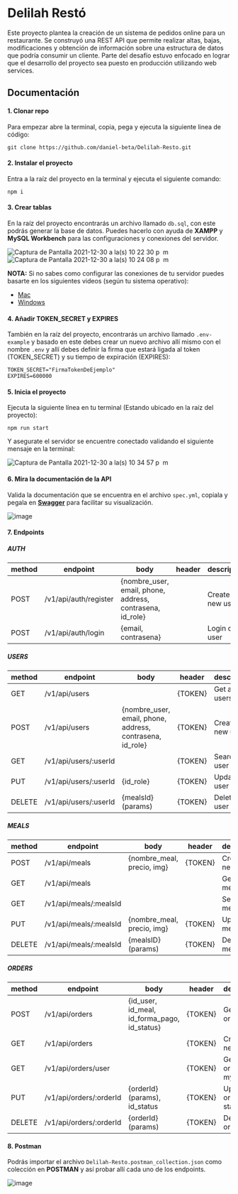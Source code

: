 # Delilah Restó

Este proyecto plantea la creación de un sistema de pedidos online para un restaurante. Se construyó una REST API que permite realizar altas, bajas, modificaciones y obtención de información sobre una estructura de datos que podría consumir un cliente. Parte del desafío estuvo enfocado en lograr que el desarrollo del proyecto sea puesto en producción utilizando web services.

## Documentación

#### 1. Clonar repo

Para empezar abre la terminal, copia, pega y ejecuta la siguiente linea de código:

```
git clone https://github.com/daniel-beta/Delilah-Resto.git
```

#### 2. Instalar el proyecto

Entra a la raíz del proyecto en la terminal y ejecuta el siguiente comando:

```
npm i
```

#### 3. Crear tablas

En la raíz del proyecto encontrarás un archivo llamado `db.sql`, con este podrás generar la base de datos. Puedes hacerlo con ayuda de **XAMPP** y **MySQL Workbench** para las configuraciones y conexiones del servidor.

![Captura de Pantalla 2021-12-30 a la(s) 10 22 30 p  m](https://user-images.githubusercontent.com/64673306/147801318-2c876ef8-c2b7-471b-8b60-cb1ca872789e.png)
![Captura de Pantalla 2021-12-30 a la(s) 10 24 08 p  m](https://user-images.githubusercontent.com/64673306/147801369-6904e180-8b64-4011-a04d-6833dc8628f6.png)

**NOTA:** Si no sabes como configurar las conexiones de tu servidor puedes basarte en los siguientes videos (según tu sistema operativo):

- [Mac](https://youtu.be/P2yS47MxjLM)
- [Windows](https://youtu.be/Wf-0PT7q6i4)

#### 4. Añadir TOKEN_SECRET y EXPIRES

También en la raíz del proyecto, encontrarás un archivo llamado `.env-example` y basado en este debes crear un nuevo archivo allí mismo con el nombre `.env` y allí debes definir la firma que estará ligada al token (TOKEN_SECRET) y su tiempo de expiración (EXPIRES):

```
TOKEN_SECRET="FirmaTokenDeEjemplo"
EXPIRES=600000
```

#### 5. Inicia el proyecto

Ejecuta la siguiente línea en tu terminal (Estando ubicado en la raíz del proyecto):

```
npm run start
```

Y asegurate el servidor se encuentre conectado validando el siguiente mensaje en la terminal:

![Captura de Pantalla 2021-12-30 a la(s) 10 34 57 p  m](https://user-images.githubusercontent.com/64673306/147801721-b1224491-42e7-4b0d-bd67-9c17c1d25ea6.png)

#### 6. Mira la documentación de la API

Valida la documentación que se encuentra en el archivo `spec.yml`, copiala y pegala en **[Swagger](https://editor.swagger.io/)** para facilitar su visualización.

![image](https://user-images.githubusercontent.com/64673306/147801952-836ef3e6-047e-4dd9-a208-d3fa7e0b3de5.png)

#### 7. Endpoints

##### AUTH

| method | endpoint              | body                                                      | header | description       |
| ------ | --------------------- | --------------------------------------------------------- | ------ | ----------------- |
| POST   | /v1/api/auth/register | {nombre_user, email, phone, address, contrasena, id_role} |        | Create a new user |
| POST   | /v1/api/auth/login    | {email, contrasena}                                       |        | Login of a user   |

##### USERS

| method | endpoint              | body                                                      | header  | description         |
| ------ | --------------------- | --------------------------------------------------------- | ------- | ------------------- |
| GET    | /v1/api/users         |                                                           | {TOKEN} | Get all users       |
| POST   | /v1/api/users         | {nombre_user, email, phone, address, contrasena, id_role} | {TOKEN} | Create a new user   |
| GET    | /v1/api/users/:userId |                                                           | {TOKEN} | Search a user by ID |
| PUT    | /v1/api/users/:userId | {id_role}                                                 | {TOKEN} | Update user role    |
| DELETE | /v1/api/users/:userId | {mealsId} (params)                                        | {TOKEN} | Delete a user       |

##### MEALS

| method | endpoint               | body                       | header  | description         |
| ------ | ---------------------- | -------------------------- | ------- | ------------------- |
| POST   | /v1/api/meals          | {nombre_meal, precio, img} | {TOKEN} | Create a new meal   |
| GET    | /v1/api/meals          |                            |         | Get all meals       |
| GET    | /v1/api/meals/:mealsId |                            |         | Search a meal by ID |
| PUT    | /v1/api/meals/:mealsId | {nombre_meal, precio, img} | {TOKEN} | Update a meal       |
| DELETE | /v1/api/meals/:mealsId | {mealsID} (params)         | {TOKEN} | Delete a meal       |

##### ORDERS

| method | endpoint                | body                                         | header  | description                 |
| ------ | ----------------------- | -------------------------------------------- | ------- | --------------------------- |
| POST   | /v1/api/orders          | {id_user, id_meal, id_forma_pago, id_status} | {TOKEN} | Get all orders              |
| GET    | /v1/api/orders          |                                              | {TOKEN} | Create a new order          |
| GET    | /v1/api/orders/user     |                                              | {TOKEN} | Get all orders from my user |
| PUT    | /v1/api/orders/:orderId | {orderId} (params), id_status                | {TOKEN} | Update order status         |
| DELETE | /v1/api/orders/:orderId | {orderId} (params)                           | {TOKEN} | Delete an order             |

#### 8. Postman

Podrás importar el archivo `Delilah-Resto.postman_collection.json` como colección en **POSTMAN** y así probar allí cada uno de los endpoints.

![image](https://user-images.githubusercontent.com/64673306/147806761-a4d3d6bb-067d-4d79-8d34-08792621bd39.png)
